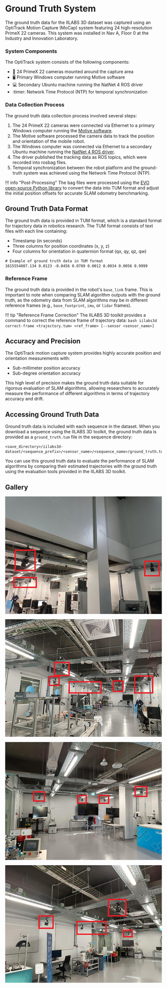 # Ground Truth System

The ground truth data for the IILABS 3D dataset was captured using an OptiTrack Motion Capture (MoCap) system featuring 24 high-resolution PrimeX 22 cameras. This system was installed in Nav A, Floor 0 at the Industry and Innovation Laboratory.

### System Components

The OptiTrack system consists of the following components:

- :movie_camera: 24 PrimeX 22 cameras mounted around the capture area
- :desktop_computer: Primary Windows computer running Motive software
- :computer: Secondary Ubuntu machine running the NatNet 4 ROS driver
- :timer: Network Time Protocol (NTP) for temporal synchronization

### Data Collection Process

The ground truth data collection process involved several steps:

1. The 24 PrimeX 22 cameras were connected via Ethernet to a primary Windows computer running the [Motive software](https://optitrack.com/software/motive).
2. The Motive software processed the camera data to track the position and orientation of the mobile robot.
3. The Windows computer was connected via Ethernet to a secondary Ubuntu machine running the [NatNet 4 ROS driver](https://github.com/L2S-lab/natnet_ros_cpp).
4. The driver published the tracking data as ROS topics, which were recorded into rosbag files.
5. Temporal synchronization between the robot platform and the ground-truth system was achieved using the Network Time Protocol (NTP).

!!! info "Post-Processing"
    The bag files were processed using the [EVO open-source Python library](https://github.com/MichaelGrupp/evo) to convert the data into TUM format and adjust the initial position offsets for accurate SLAM odometry benchmarking.

## Ground Truth Data Format

The ground truth data is provided in TUM format, which is a standard format for trajectory data in robotics research. The TUM format consists of text files with each line containing:

- Timestamp (in seconds)
- Three columns for position coordinates (x, y, z)
- Four columns for orientation in quaternion format (qx, qy, qz, qw)

```
# Example of ground truth data in TUM format
1615554087.134 0.0123 -0.0456 0.0789 0.0012 0.0034 0.0056 0.9999
```

### Reference Frame

The ground truth data is provided in the robot's `base_link` frame. This is important to note when comparing SLAM algorithm outputs with the ground truth, as the odometry data from SLAM algorithms may be in different reference frames (e.g., `base_footprint`, `imu`, or `lidar` frames).

!!! tip "Reference Frame Correction"
    The IILABS 3D toolkit provides a command to correct the reference frame of trajectory data:
    ```bash
    iilabs3d correct-frame <trajectory.tum> <ref_frame> [--sensor <sensor_name>]
    ```

## Accuracy and Precision

The OptiTrack motion capture system provides highly accurate position and orientation measurements with:

- Sub-millimeter position accuracy
- Sub-degree orientation accuracy

This high level of precision makes the ground truth data suitable for rigorous evaluation of SLAM algorithms, allowing researchers to accurately measure the performance of different algorithms in terms of trajectory accuracy and drift.

## Accessing Ground Truth Data

Ground truth data is included with each sequence in the dataset. When you download a sequence using the IILABS 3D toolkit, the ground truth data is provided as a `ground_truth.tum` file in the sequence directory:

```
<save_directory>/iilabs3d-dataset/<sequence_prefix>/<sensor_name>/<sequence_name>/ground_truth.tum
```

You can use this ground truth data to evaluate the performance of SLAM algorithms by comparing their estimated trajectories with the ground truth using the evaluation tools provided in the IILABS 3D toolkit.

## Gallery

<div class="grid" markdown>

![](../../assets/dataset/ground_truth/optitrack_cameras_1_anotated.jpg)

![](../../assets/dataset/ground_truth/optitrack_cameras_2_anotated.jpg)

![](../../assets/dataset/ground_truth/optitrack_cameras_3_anotated.jpg)

![](../../assets/dataset/ground_truth/optitrack_cameras_4_anotated.jpg)

</div>
